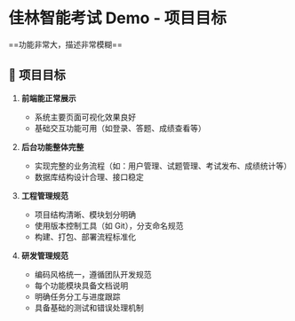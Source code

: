 # 佳林智能考试 Demo - 项目目标
==功能非常大，描述非常模糊==
## 🎯 项目目标

1. **前端能正常展示**
   - 系统主要页面可视化效果良好
   - 基础交互功能可用（如登录、答题、成绩查看等）

2. **后台功能整体完整**
   - 实现完整的业务流程（如：用户管理、试题管理、考试发布、成绩统计等）
   - 数据库结构设计合理、接口稳定

3. **工程管理规范**
   - 项目结构清晰、模块划分明确
   - 使用版本控制工具（如 Git），分支命名规范
   - 构建、打包、部署流程标准化

4. **研发管理规范**
   - 编码风格统一，遵循团队开发规范
   - 每个功能模块具备文档说明
   - 明确任务分工与进度跟踪
   - 具备基础的测试和错误处理机制

